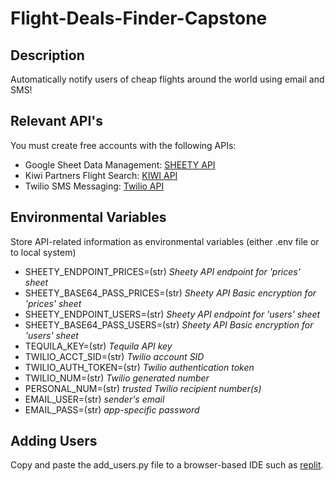 # Flight-Deals-Finder-Capstone

## Description
Automatically notify users of cheap flights around the world using email and SMS!

## Relevant API's
You must create free accounts with the following APIs:
* Google Sheet Data Management: [SHEETY API](https://sheety.co/)
* Kiwi Partners Flight Search: [KIWI API](https://partners.kiwi.com/)
* Twilio SMS Messaging: [Twilio API](https://www.twilio.com/docs/sms)

## Environmental Variables
Store API-related information as environmental variables (either .env file or to local system)
* SHEETY_ENDPOINT_PRICES=(str) *Sheety API endpoint for 'prices' sheet*
* SHEETY_BASE64_PASS_PRICES=(str) *Sheety API Basic encryption for 'prices' sheet*
* SHEETY_ENDPOINT_USERS=(str) *Sheety API endpoint for 'users' sheet*
* SHEETY_BASE64_PASS_USERS=(str) *Sheety API Basic encryption for 'users' sheet*
* TEQUILA_KEY=(str) *Tequila API key*
* TWILIO_ACCT_SID=(str) *Twilio account SID*
* TWILIO_AUTH_TOKEN=(str) *Twilio authentication token*
* TWILIO_NUM=(str) *Twilio generated number*
* PERSONAL_NUM=(str) *trusted Twilio recipient number(s)*
* EMAIL_USER=(str) *sender's email*
* EMAIL_PASS=(str) *app-specific password*

## Adding Users
Copy and paste the add_users.py file to a browser-based IDE such as [replit](https://replit.com/~).
